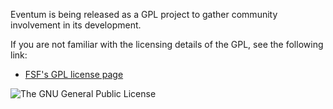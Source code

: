 Eventum is being released as a GPL project to gather community involvement in its development.

If you are not familiar with the licensing details of the GPL, see the following link:

-   [FSF's GPL license page](http://www.gnu.org/copyleft/gpl.html)

![The GNU General Public License](Lgplv3-88x31.png "The GNU General Public License")